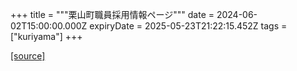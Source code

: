 +++
title = """栗山町職員採用情報ページ"""
date = 2024-06-02T15:00:00.000Z
expiryDate = 2025-05-23T21:22:15.452Z
tags = ["kuriyama"]
+++


[[source]](https://www.town.kuriyama.hokkaido.jp/site/saiyou/)

